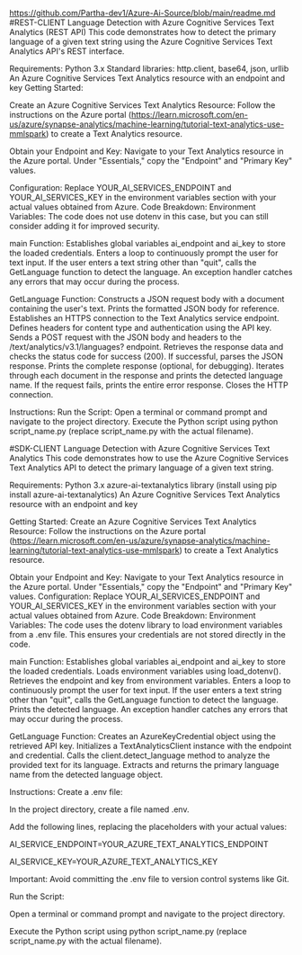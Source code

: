 https://github.com/Partha-dev1/Azure-Ai-Source/blob/main/readme.md
#REST-CLIENT
Language Detection with Azure Cognitive Services Text Analytics (REST API)
This code demonstrates how to detect the primary language of a given text string using the Azure Cognitive Services Text Analytics API's REST interface.

Requirements:
Python 3.x
Standard libraries: http.client, base64, json, urllib
An Azure Cognitive Services Text Analytics resource with an endpoint and key
Getting Started:

Create an Azure Cognitive Services Text Analytics Resource:
Follow the instructions on the Azure portal (https://learn.microsoft.com/en-us/azure/synapse-analytics/machine-learning/tutorial-text-analytics-use-mmlspark) to create a Text Analytics resource.

Obtain your Endpoint and Key:
Navigate to your Text Analytics resource in the Azure portal.
Under "Essentials," copy the "Endpoint" and "Primary Key" values.

Configuration:
Replace YOUR_AI_SERVICES_ENDPOINT and YOUR_AI_SERVICES_KEY in the environment variables section with your actual values obtained from Azure.
Code Breakdown:
Environment Variables:
The code does not use dotenv in this case, but you can still consider adding it for improved security.

main Function:
Establishes global variables ai_endpoint and ai_key to store the loaded credentials.
Enters a loop to continuously prompt the user for text input.
If the user enters a text string other than "quit", calls the GetLanguage function to detect the language.
An exception handler catches any errors that may occur during the process.

GetLanguage Function:
Constructs a JSON request body with a document containing the user's text.
Prints the formatted JSON body for reference.
Establishes an HTTPS connection to the Text Analytics service endpoint.
Defines headers for content type and authentication using the API key.
Sends a POST request with the JSON body and headers to the /text/analytics/v3.1/languages? endpoint.
Retrieves the response data and checks the status code for success (200).
If successful, parses the JSON response.
Prints the complete response (optional, for debugging).
Iterates through each document in the response and prints the detected language name.
If the request fails, prints the entire error response.
Closes the HTTP connection.

Instructions:
Run the Script:
Open a terminal or command prompt and navigate to the project directory.
Execute the Python script using python script_name.py (replace script_name.py with the actual filename).

#SDK-CLIENT
Language Detection with Azure Cognitive Services Text Analytics
This code demonstrates how to use the Azure Cognitive Services Text Analytics API to detect the primary language of a given text string.

Requirements: Python 3.x
azure-ai-textanalytics library (install using pip install azure-ai-textanalytics)
An Azure Cognitive Services Text Analytics resource with an endpoint and key

Getting Started: Create an Azure Cognitive Services Text Analytics Resource: 
Follow the instructions on the Azure portal (https://learn.microsoft.com/en-us/azure/synapse-analytics/machine-learning/tutorial-text-analytics-use-mmlspark) to create a Text Analytics resource.

Obtain your Endpoint and Key: Navigate to your Text Analytics resource in the Azure portal. Under "Essentials," copy the "Endpoint" and "Primary Key" values.
Configuration: Replace YOUR_AI_SERVICES_ENDPOINT and YOUR_AI_SERVICES_KEY in the environment variables section with your actual values obtained from Azure.
Code Breakdown: 
Environment Variables: The code uses the dotenv library to load environment variables from a .env file. This ensures your credentials are not stored directly in the code.

main Function: 
Establishes global variables ai_endpoint and ai_key to store the loaded credentials. Loads environment variables using load_dotenv(). Retrieves the endpoint and key from environment variables. Enters a loop to continuously prompt the user for text input. If the user enters a text string other than "quit", calls the GetLanguage function to detect the language. Prints the detected language. An exception handler catches any errors that may occur during the process.

GetLanguage Function:
Creates an AzureKeyCredential object using the retrieved API key.
Initializes a TextAnalyticsClient instance with the endpoint and credential.
Calls the client.detect_language method to analyze the provided text for its language.
Extracts and returns the primary language name from the detected language object.

Instructions:
Create a .env file:

In the project directory, create a file named .env.

Add the following lines, replacing the placeholders with your actual values:

AI_SERVICE_ENDPOINT=YOUR_AZURE_TEXT_ANALYTICS_ENDPOINT

AI_SERVICE_KEY=YOUR_AZURE_TEXT_ANALYTICS_KEY

Important: Avoid committing the .env file to version control systems like Git.

Run the Script:

Open a terminal or command prompt and navigate to the project directory.

Execute the Python script using python script_name.py (replace script_name.py with the actual filename).
